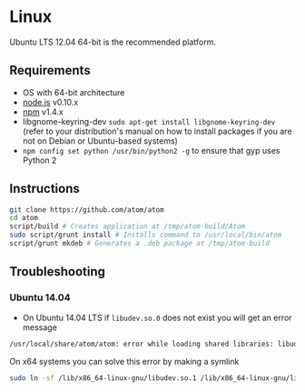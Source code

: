 # Linux

Ubuntu LTS 12.04 64-bit is the recommended platform.

## Requirements

  * OS with 64-bit architecture
  * [node.js](http://nodejs.org/download/) v0.10.x
  * [npm](http://www.npmjs.org/) v1.4.x  
  * libgnome-keyring-dev `sudo apt-get install libgnome-keyring-dev` (refer to your distribution's manual on how to install packages if you are not on Debian or Ubuntu-based systems)
  * `npm config set python /usr/bin/python2 -g` to ensure that gyp uses Python 2

## Instructions

  ```sh
  git clone https://github.com/atom/atom
  cd atom
  script/build # Creates application at /tmp/atom-build/Atom
  sudo script/grunt install # Installs command to /usr/local/bin/atom
  script/grunt mkdeb # Generates a .deb package at /tmp/atom-build
  ```

## Troubleshooting

### Ubuntu 14.04

 * On Ubuntu 14.04 LTS if `libudev.so.0` does not exist you will get an error message

  ```sh
  /usr/local/share/atom/atom: error while loading shared libraries: libudev.so.0: cannot open shared object file: No such file or directory
  ```
On x64 systems you can solve this error by making a symlink

  ```sh
  sudo ln -sf /lib/x86_64-linux-gnu/libudev.so.1 /lib/x86_64-linux-gnu/libudev.so.0
  ```
